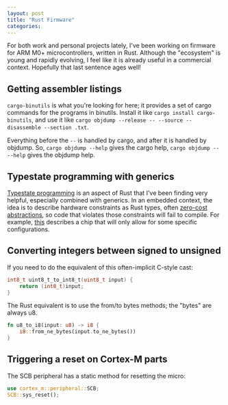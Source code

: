 ```yaml
---
layout: post
title: "Rust Firmware"
categories:
---
```


For both work and personal projects lately, I've been working on firmware for ARM M0+ microcontrollers, written in Rust. Although the "ecosystem" is young and rapidly evolving, I feel like it is already useful in a commercial context. Hopefully that last sentence ages well!

## Getting assembler listings
`cargo-binutils` is what you're looking for here; it provides a set of cargo commands for the programs in binutils. Install it like `cargo install cargo-binutils`, and use it like `cargo objdump --release -- --source --disassemble --section .txt`.

Everything before the `--` is handled by cargo, and after it is handled by objdump. So, `cargo objdump --help` gives the cargo help, `cargo objdump -- --help` gives the objdump help.

## Typestate programming with generics
[Typestate programming](https://doc.rust-lang.org/stable/embedded-book/static-guarantees/typestate-programming.html) is an aspect of Rust that I've been finding very helpful, especially combined with generics. In an embedded context, the idea is to describe hardware constraints as Rust types, often [zero-cost abstractions](https://doc.rust-lang.org/stable/embedded-book/static-guarantees/zero-cost-abstractions.html), so code that violates those constraints will fail to compile.  For example, [this](https://play.rust-lang.org/?version=stable&mode=debug&edition=2018&gist=e0f3d0fa2de7e3bbd7a8c5c1028e06e2) describes a chip that will only allow for some specific configurations.

## Converting integers between signed to unsigned
If you need to do the equivalent of this often-implicit C-style cast:
``` C
int8_t uint8_t_to_int8_t(uint8_t input) {
    return (int8_t)input;
}
```
The Rust equivalent is to use the from/to bytes methods; the "bytes" are always u8.
``` Rust
fn u8_to_i8(input: u8) -> i8 {
    i8::from_ne_bytes(input.to_ne_bytes())
}
```

## Triggering a reset on Cortex-M parts
The SCB peripheral has a static method for resetting the micro:
``` Rust
use cortex_m::peripheral::SCB;
SCB::sys_reset();
```